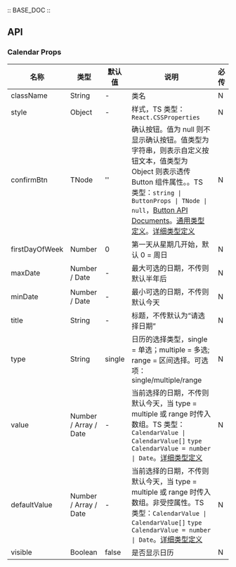 :: BASE_DOC ::

## API
### Calendar Props

名称 | 类型 | 默认值 | 说明 | 必传
-- | -- | -- | -- | --
className | String | - | 类名 | N
style | Object | - | 样式，TS 类型：`React.CSSProperties` | N
confirmBtn | TNode | '' | 确认按钮。值为 null 则不显示确认按钮。值类型为字符串，则表示自定义按钮文本，值类型为 Object 则表示透传 Button 组件属性。。TS 类型：`string \| ButtonProps \| TNode \| null`，[Button API Documents](./button?tab=api)。[通用类型定义](https://github.com/TDesignOteam/tdesign-mobile-react/blob/develop/src/common.ts)。[详细类型定义](https://github.com/TDesignOteam/tdesign-mobile-react/tree/develop/src/calendar/type.ts) | N
firstDayOfWeek | Number | 0 | 第一天从星期几开始，默认 0 = 周日 | N
maxDate | Number / Date | - | 最大可选的日期，不传则默认半年后 | N
minDate | Number / Date | - | 最小可选的日期，不传则默认今天 | N
title | String | - | 标题，不传默认为“请选择日期” | N
type | String | single | 日历的选择类型，single = 单选；multiple = 多选; range = 区间选择。可选项：single/multiple/range | N
value | Number / Array / Date | - | 当前选择的日期，不传则默认今天，当 type = multiple 或 range 时传入数组。TS 类型：`CalendarValue \| CalendarValue[]` `type CalendarValue = number \| Date`。[详细类型定义](https://github.com/TDesignOteam/tdesign-mobile-react/tree/develop/src/calendar/type.ts) | N
defaultValue | Number / Array / Date | - | 当前选择的日期，不传则默认今天，当 type = multiple 或 range 时传入数组。非受控属性。TS 类型：`CalendarValue \| CalendarValue[]` `type CalendarValue = number \| Date`。[详细类型定义](https://github.com/TDesignOteam/tdesign-mobile-react/tree/develop/src/calendar/type.ts) | N
visible | Boolean | false | 是否显示日历 | N
